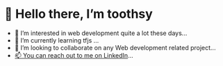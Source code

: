 # 👋 Hello there, I’m toothsy
- 👀 I’m interested in web development quite a lot these days...
- 🌱 I’m currently learning tfjs ...
- 💞️ I’m looking to collaborate on any Web development related project...
- [📫 You can reach out to me on LinkedIn](https://www.linkedin.com/in/atharva-c-j/)...
